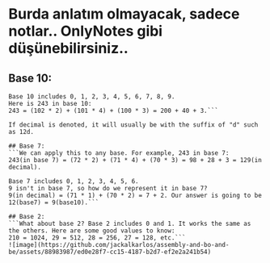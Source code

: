 # Burda anlatım olmayacak, sadece notlar.. OnlyNotes gibi düşünebilirsiniz..

## Base 10:
```We mortal humans use the decimal (base 10) system.
Base 10 includes 0, 1, 2, 3, 4, 5, 6, 7, 8, 9.
Here is 243 in base 10:
243 = (102 * 2) + (101 * 4) + (100 * 3) = 200 + 40 + 3.```

If decimal is denoted, it will usually be with the suffix of "d" such as 12d.

## Base 7:
```We can apply this to any base. For example, 243 in base 7:
243(in base 7) = (72 * 2) + (71 * 4) + (70 * 3) = 98 + 28 + 3 = 129(in decimal).

Base 7 includes 0, 1, 2, 3, 4, 5, 6.
9 isn't in base 7, so how do we represent it in base 7?
9(in decimal) = (71 * 1) + (70 * 2) = 7 + 2. Our answer is going to be 12(base7) = 9(base10).```

## Base 2:
```What about base 2? Base 2 includes 0 and 1. It works the same as the others. Here are some good values to know:
210 = 1024, 29 = 512, 28 = 256, 27 = 128, etc.```
![image](https://github.com/jackalkarlos/assembly-and-bo-and-be/assets/88983987/ed0e28f7-cc15-4187-b2d7-ef2e2a241b54)





